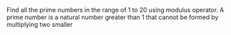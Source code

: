 Find all the prime numbers in the range of 1 to 20 using modulus operator.
A prime number is a natural number greater than 1 that cannot be formed by multiplying two smaller